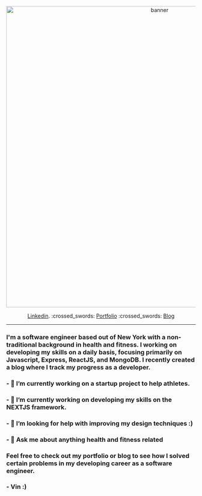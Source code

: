 <!-- ![banner](https://ibb.co/ys7sS6k) -->
<p align="center">
  <img width="800" src="https://i.ibb.co/PC0CQcW/github-name-hero.png" alt="banner">
</p>
<p align="center">
  <a href="https://www.linkedin.com/in/vinny-vilasboa/" target="_blank">Linkedin</a>.     :crossed_swords:     <a href="https://vilasboa.dev" target="_blank">Portfolio</a>     :crossed_swords:     <a href="https://developing-thoughts.com/" target="_blank">Blog</a>
  
  
</p>

---
### I'm a software engineer based out of New York with a non-traditional background in health and fitness. I working on developing my skills on a daily basis, focusing primarily on Javascript, Express, ReactJS, and MongoDB. I recently created a blog where I track my progress as a developer.

### - 🔭 I’m currently working on a startup project to help athletes.

### - 🌱 I’m currently working on developing my skills on the NEXTJS framework.

### - 🤔 I’m looking for help with improving my design techniques :) 

### - 💬 Ask me about anything health and fitness related


### Feel free to check out my portfolio or blog to see how I solved certain problems in my developing career as a software engineer.
 

### - Vin  :)





